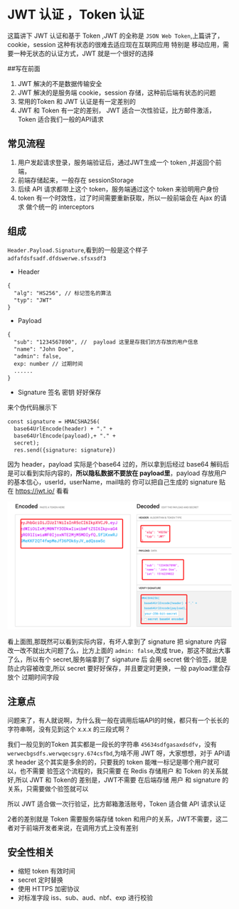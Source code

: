 <!--
 * @Author: hucheng
 * @Date: 2019-09-07 19:47:04
 * @Description: here is des
 -->
# JWT 认证 ，Token 认证

这篇讲下 JWT 认证和基于 Token ,JWT 的全称是 `JSON Web Token`,上篇讲了，cookie，session 这种有状态的很难去适应现在互联网应用
特别是 移动应用，需要一种无状态的认证方式，JWT 就是一个很好的选择

##写在前面
1. JWT 解决的不是数据传输安全
2. JWT 解决的是服务端 cookie，session 存储，这种前后端有状态的问题
3. 常用的Token 和 JWT 认证是有一定差别的
4. JWT 和 Token 有一定的差别， JWT 适合一次性验证，比方邮件激活，Token 适合我们一般的API请求

## 常见流程
1. 用户发起请求登录，服务端验证后，通过JWT生成一个 token ,并返回个前端，
2. 前端存储起来，一般存在 sessionStorage
3. 后续 API 请求都带上这个 token，服务端通过这个 token 来验明用户身份
4. token 有一个时效性，过了时间需要重新获取，所以一般前端会在 Ajax 的请求 做个统一的 interceptors


## 组成
`Header.Payload.Signature`,看到的一般是这个样子 `adfafdsfsadf.dfdswerwe.sfsxsdf3`

- Header
```
{
  "alg": "HS256", // 标记签名的算法
  "typ": "JWT"
}
```
- Payload 

```
{
  "sub": "1234567890", //  payload 这里是存我们的方存放的用户信息
  "name": "John Doe",
  "admin": false,
  exp: number // 过期时间
  ......
}
```
- Signature 签名 
 密钥 好好保存

来个伪代码展示下

```
const signature = HMACSHA256(
  base64UrlEncode(header) + "." +
  base64UrlEncode(payload),+ "." +
  secret);
  res.send({signature: signature})

```
因为 header，payload 实际是个base64 过的，所以拿到后经过 base64 解码后是可以看到实际内容的，**所以隐私数据不要放在 payload里**，payload 存放用户的基本信心，userId，userName，mail啥的
你可以把自己生成的 signature 贴在 https://jwt.io/ 看看

![jwt](../imgs/jwt.png)

看上面图,那既然可以看到实际内容，有坏人拿到了 signature 把 signature 内容改一改不就出大问题了么，比方上面的 `admin: false`,改成 true，那这不就出大事了么，所以有个 secret,服务端拿到了 signature 后 会用 secret 做个验签，就是防止内容被改变,所以 secret 要好好保存，并且要定时更换，一般 payload里会存放个 过期时间字段

## 注意点

问题来了，有人就说啊，为什么我一般在调用后端API的时候，都只有一个长长的字符串啊，没有见到这个 x.x.x 的三段式啊？

我们一般见到的Token 其实都是一段长的字符串 `45634sdfgasaxdsdfv`，没有`werwecbgsdfs.werwqecsgry.674csfbd`,为啥不用 JWT 呀，大家想想，对于 API请求 header 这个其实是多余的的，只要我的 token 能唯一标记是哪个用户就可以，也不需要 验签这个流程的，我只需要 在 Redis 存储用户 和 Token 的关系就好,所以 JWT 和 Token的 差别是，JWT不需要 在后端存储 用户 和 signature 的关系，只需要做个验签就可以

所以 JWT 适合做一次行验证，比方邮箱激活账号，Token 适合做 API 请求认证

2者的差别就是 Token 需要服务端存储 token 和用户的关系，JWT不需要，这二者对于前端开发者来说，在调用方式上没有差别

## 安全性相关

- 缩短 token 有效时间
- secret 定时替换
- 使用 HTTPS 加密协议
- 对标准字段 iss、sub、aud、nbf、exp 进行校验 